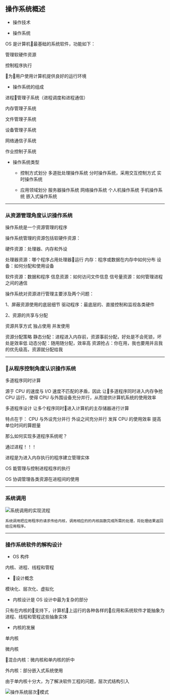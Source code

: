 ## 操作系统概述

- 操作技术

- 操作系统

OS 是计算机最基础的系统软件，功能如下：

管理软硬件资源

控制程序执行

为用户使用计算机提供良好的运行环境

- 操作系统的组成

进程管理子系统（进程调度和进程通信）

内存管理子系统

文件管理子系统

设备管理子系统

网络通信子系统

作业控制子系统

- 操作系统类型

  - 控制方式划分
多道批处理操作系统
分时操作系统，采用交互控制方式
实时操作系统

  - 应用领域划分
服务器操作系统
网络操作系统
个人机操作系统
手机操作系统
嵌入式操作系统

---

### 从资源管理角度认识操作系统

操作系统是一个资源管理的程序

操作系统管理的资源包括软硬件资源：

硬件资源：处理器、内存和外设

  处理器资源：哪个程序占用处理器运行
  内存：程序或数据在内存中如何分布
  设备：如何分配和使用设备

软件资源：数据和程序
  信息资源：如何访问文件信息
  信号量资源：如何管理进程之间的通信

操作系统对资源进行管理主要涉及两个问题：

1、屏蔽资源使用的底层细节
  驱动程序：最底层的、直接控制和监视各类硬件

2、资源的共享与分配

资源共享方式
  独占使用
  并发使用

资源分配策略
  静态分配：进程进入内存前，资源事前分配，好处是不会死锁，坏处是效率低
  动态分配：随用随分配，效率高
  资源抢占：你在用，我也要用并且我的优先级高，资源就分配给我

---

### 从程序控制角度认识操作系统

多道程序同时计算

源于 CPU 的速度与 I/O 速度不匹配的矛盾，因此
让多道程序同时进入内存争抢 CPU 运行，使得 CPU 与外围设备充分并行，从而提供计算机系统的使用效率

多道程序设计
让多个程序同时进入计算机的主存储器进行计算

特点在于：
CPU 与外设充分并行
外设之间充分并行
发挥 CPU 的使用效率
提高单位时间的算题量

那么如何实现多道程序系统呢？

通过进程！！！

进程是为进入内存执行的程序建立管理实体

OS 能管理与控制进程程序的执行

OS 协调管理各类资源在进程间的使用

---

### 系统调用


![系统调用的实现流程](http://upload-images.jianshu.io/upload_images/1993435-2049085dad1b50f7.png?imageMogr2/auto-orient/strip%7CimageView2/2/w/1240)
```
系统调用把应用程序的请求传给内核，调用相应的的内核函数完成所需的处理，将处理结果返回给应用程序。
```

---

### 操作系统软件的解构设计

- OS 构件

内核、进程、线程和管程

- 设计概念

模块化、层次化、虚拟化

- 内核设计是 OS 设计中最为复杂的部分

只有在内核的支持下，计算机上运行的各种各样的应用和系统软件才能抽象为进程、线程和管程这些抽象实体

- 内核的发展

单内核

微内核

混合内核：微内核和单内核的折中

外内核：部分嵌入式系统使用

由于单内核十分大，为了解决软件工程的问题，层次式结构引入

![操作系统层次模式](http://upload-images.jianshu.io/upload_images/1993435-8c762a7bb15acc74.png?imageMogr2/auto-orient/strip%7CimageView2/2/w/1240)